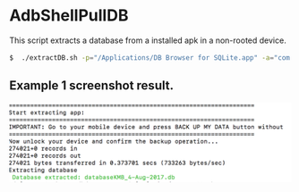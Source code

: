 # AdbShellPullDB

This script extracts a database from a installed apk in a non-rooted device.

```sh
$  ./extractDB.sh -p="/Applications/DB Browser for SQLite.app" -a="com.facebook.katana"
```

## Example 1 screenshot result.

<img src="https://github.com/CristianCardosoA/AdbShellPullDB/blob/master/sc.png" />
